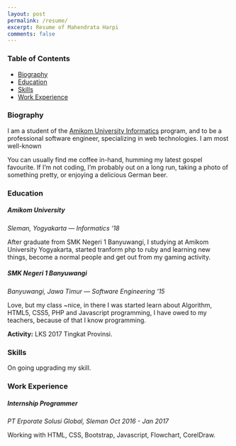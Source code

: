 ```yaml
---
layout: post
permalink: /resume/
excerpt: Resume of Mahendrata Harpi
comments: false
---
```


### Table of Contents
- [Biography](#biography)
- [Education](#education)
- [Skills](#skills)
- [Work Experience](#work-experience)

### Biography
I am a student of the [Amikom University Informatics](http://informatika.amikom.ac.id/) program, and to be a professional software engineer, specializing in web technologies. I am most well-known 

You can usually find me coffee in-hand, humming my latest gospel favourite. If I’m not coding, I’m probably out on a long run, taking a photo of something pretty, or enjoying a delicious German beer.

### Education
##### Amikom University
_Sleman, Yogyakarta — Informatics ‘18_

After graduate from SMK Negeri 1 Banyuwangi, I studying at Amikom University Yogyakarta, started tranform php to ruby and learning new things, become a normal people and get out from my gaming activity.

##### SMK Negeri 1 Banyuwangi
_Banyuwangi, Jawa Timur — Software Engineering ‘15_

Love, but my class ~nice, in there I was started learn about Algorithm, HTML5, CSS5, PHP and Javascript programming, I have owed to my teachers, because of that I know programming.

__Activity:__ LKS 2017 Tingkat Provinsi.

### Skills
On going upgrading my skill.

### Work Experience
##### Internship Programmer    
_PT Erporate Solusi Global, Sleman_
_Oct 2016 - Jan 2017_

Working with HTML, CSS, Bootstrap, Javascript, Flowchart, CorelDraw.